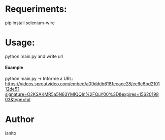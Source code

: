 # Requeriments:

pip install selenium-wire

# Usage:
python main.py and write url
#### Example
python main.py
-> Informe a URL: https://videos.sproutvideo.com/embed/a09dddb6181eeace28/ee6e6bd210112de5?signature=O2KSAKMR5a5N63YMIQQIn%2FQuY00%3D&expires=1562019803&type=hd

# Author
ianito